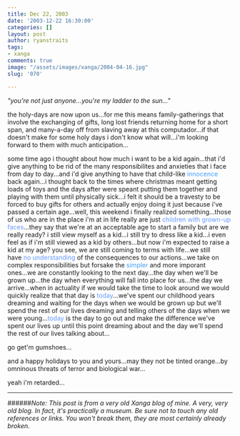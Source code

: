 ```yaml
---
title: Dec 22, 2003
date: '2003-12-22 16:30:00'
categories: []
layout: post
author: ryanstraits
tags:
- xanga
comments: true
image: "/assets/images/xanga/2004-04-16.jpg"
slug: '070'

---
```

<em>"you're not just anyone...you're my ladder to the sun..."</em>

<!-- break -->

the holy-days are now upon us...for me this means family-gatherings that involve the exchanging of gifts, long lost friends returning home for a short span, and many-a-day off from slaving away at this computador...if that doesn't make for some holy days i don't know what will...i'm looking forward to them with much anticipation...

some time ago i thought about how much i want to be a kid again...that i'd give anything to be rid of the many responsibilites and anxieties that i face from day to day...and i'd give anything to have that child-like <span style="color:#409fff;">innocence</span> back again...i thought back to the times where christmas meant getting loads of toys and the days after were speant putting them together and playing with them until physically sick...i felt it should be a travesty to be forced to buy gifts for others and actually enjoy doing it just because i've passed a certain age...well, this weekend i finally realized something...those of us who are in the place i'm at in life really are just <span style="color:#6699ff;">children with grown-up faces</span>...they say that we're at an acceptable age to start a family but are we really ready? i still view myself as a kid...i still try to dress like a kid...i even feel as if i'm still viewed as a kid by others...but now i'm expected to raise a kid at my age? you see, we are still coming to terms with life...we still have <span style="color:#6699ff;">no understanding</span> of the consequences to our actions...we take on complex responsibilities but forsake the <span style="color:#80bfff;"><span style="color:#409fff;">simpler</span> </span>and more imporant ones...we are constantly looking to the next day...the day when we'll be grown up...the day when everything will fall into place for us...the day we arrive...when in actuality if we would take the time to look around we would quickly realize that that day is <span style="color:#6699ff;">today</span>...we've spent our childhood years dreaming and waiting for the days when we would be grown up but we'll spend the rest of our lives dreaming and telling others of the days when we were young...<span style="color:#6699ff;">today</span> is the day to go out and make the difference we've spent our lives up until this point dreaming about and the day we'll spend the rest of our lives talking about...

go get'm gumshoes...

and a happy holidays to you and yours...may they not be tinted orange...by omninous threats of terror and biological war...

yeah i'm retarded...

---

######*Note: This post is from a very old Xanga blog of mine. A very, very old blog. In fact, it's practically a museum. Be sure not to touch any old references or links. You won't break them, they are most certainly already broken.*